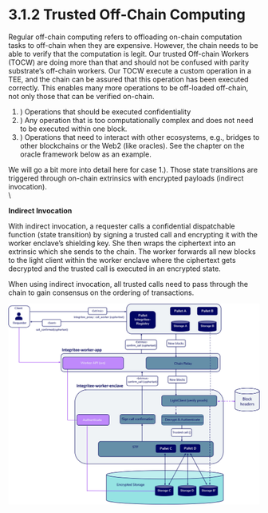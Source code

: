 # 3.1.2 Trusted Off-Chain Computing

Regular off-chain computing refers to offloading on-chain computation tasks to off-chain when they are expensive. However, the chain needs to be able to verify that the computation is legit.  Our trusted Off-chain Workers (TOCW) are doing more than that and should not be confused with parity substrate’s off-chain workers. Our TOCW execute a custom operation in a TEE, and the chain can be assured that this operation has been executed correctly. This enables many more operations to be off-loaded off-chain, not only those that can be verified on-chain.

1. ) Operations that should be executed confidentiality
2. ) Any operation that is too computationally complex and does not need to be executed within one block.
3. ) Operations that need to interact with other ecosystems, e.g., bridges to other blockchains or the Web2 (like oracles). See the chapter on the oracle framework below as an example.

We will go a bit more into detail here for case 1.). Those state transitions are triggered through on-chain extrinsics with encrypted payloads (indirect invocation).\
\


**Indirect Invocation**

With indirect invocation, a requester calls a confidential dispatchable function (state transition) by signing a trusted call and encrypting it with the worker enclave’s shielding key. She then wraps the ciphertext into an extrinsic which she sends to the chain. The worker forwards all new blocks to the light client within the worker enclave where the ciphertext gets decrypted and the trusted call is executed in an encrypted state.

When using indirect invocation, all trusted calls need to pass through the chain to gain consensus on the ordering of transactions.



![](<../../.gitbook/assets/3.1.2 (2) (1).jpg>)
